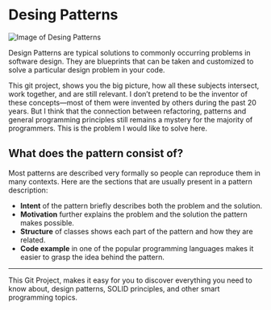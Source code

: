 # Desing Patterns

![Image of Desing Patterns](https://miro.medium.com/max/1400/0*tEoy2PYBY7T95JyL.)

Design Patterns are typical solutions to commonly occurring problems in software design. They are blueprints that can be taken and customized to solve a particular design problem in your code.

This git project, shows you the big picture, how all these subjects intersect, work together, and are still relevant. I don’t pretend to be the inventor of these concepts—most of them were invented by others during the past 20 years. But I think that the connection between refactoring, patterns and general programming principles still remains a mystery for the majority of programmers. This is the problem I would like to solve here.


## What does the pattern consist of?
Most patterns are described very formally so people can reproduce them in many contexts. Here are the sections that are usually present in a pattern description:

- **Intent** of the pattern briefly describes both the problem and the solution.
- **Motivation** further explains the problem and the solution the pattern makes possible.
- **Structure** of classes shows each part of the pattern and how they are related.
- **Code example** in one of the popular programming languages makes it easier to grasp the idea behind the pattern.


---
This Git Project, makes it easy for you to discover everything you need to know about, design patterns, SOLID principles, and other smart programming topics.
